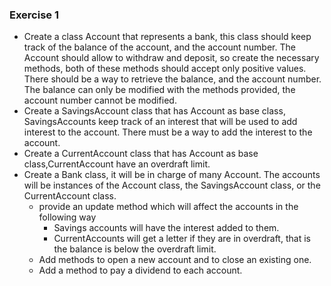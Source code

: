 ### Exercise 1

- Create a class Account that represents a bank, this class should keep track of the balance of the account, and the
  account number. The Account should allow to withdraw and deposit, so create the necessary methods, both of these
  methods should accept only positive values. There should be a way to retrieve the balance, and the account number. The
  balance can only be modified with the methods provided, the account number cannot be modified.
- Create a SavingsAccount class that has Account as base class, SavingsAccounts keep track of an interest that will be
  used to add interest to the account. There must be a way to add the interest to the account.
- Create a CurrentAccount class that has Account as base class,CurrentAccount have an overdraft limit.
- Create a Bank class, it will be in charge of many Account. The accounts will be instances of the Account class, the
  SavingsAccount class, or the CurrentAccount class.
    - provide an update method which will affect the accounts in the following way
        - Savings accounts will have the interest added to them.
        - CurrentAccounts will get a letter if they are in overdraft, that is the balance is below the overdraft limit.
    - Add methods to open a new account and to close an existing one.
    - Add a method to pay a dividend to each account.
